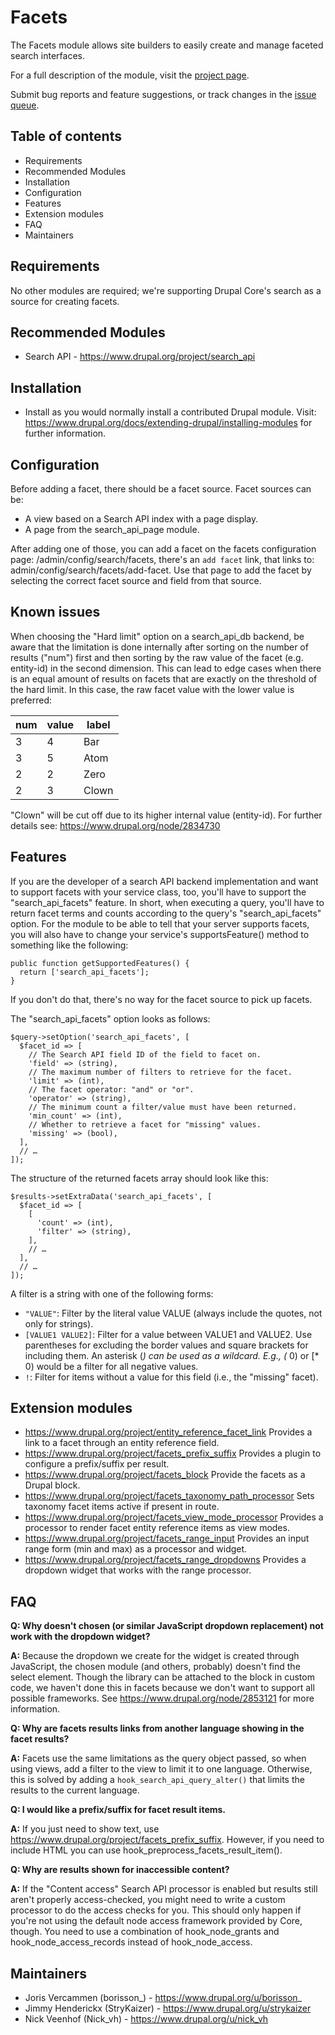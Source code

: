 # Facets

The Facets module allows site builders to easily create and manage faceted
search interfaces.

For a full description of the module, visit the
[project page](https://www.drupal.org/project/facets).

Submit bug reports and feature suggestions, or track changes in the
[issue queue](https://www.drupal.org/project/issues/facets).

## Table of contents 

- Requirements
- Recommended Modules
- Installation
- Configuration
- Features
- Extension modules
- FAQ
- Maintainers


## Requirements

No other modules are required; we're supporting Drupal Core's search as a
source for creating facets.


## Recommended Modules

- Search API - https://www.drupal.org/project/search_api


## Installation

- Install as you would normally install a contributed Drupal module. Visit:
  https://www.drupal.org/docs/extending-drupal/installing-modules
  for further information.


## Configuration

Before adding a facet, there should be a facet source. Facet sources can be:
- A view based on a Search API index with a page display.
- A page from the search_api_page module.

After adding one of those, you can add a facet on the facets configuration page:
/admin/config/search/facets, there's an `add facet` link, that links to:
admin/config/search/facets/add-facet. Use that page to add the facet by
selecting the correct facet source and field from that source.


## Known issues

When choosing the "Hard limit" option on a search_api_db backend, be aware that
the limitation is done internally after sorting on the number of results ("num")
first and then sorting by the raw value of the facet (e.g. entity-id) in the
second dimension. This can lead to edge cases when there is an equal amount of
results on facets that are exactly on the threshold of the hard limit. In this
case, the raw facet value with the lower value is preferred:

| num | value | label |
|-----|-------|-------|
|  3  |   4   | Bar   |
|  3  |   5   | Atom  |
|  2  |   2   | Zero  |
|  2  |   3   | Clown |

"Clown" will be cut off due to its higher internal value (entity-id). For
further details see: https://www.drupal.org/node/2834730


## Features

If you are the developer of a search API backend implementation and want
to support facets with your service class, too, you'll have to support the
"search_api_facets" feature. In short, when executing a query, you'll have to
return facet terms and counts according to the query's "search_api_facets"
option. For the module to be able to tell that your server supports facets,
you will also have to change your service's supportsFeature() method to
something like the following:

```
public function getSupportedFeatures() {
  return ['search_api_facets'];
}
```

If you don't do that, there's no way for the facet source to pick up facets.

The "search_api_facets" option looks as follows:

```
$query->setOption('search_api_facets', [
  $facet_id => [
    // The Search API field ID of the field to facet on.
    'field' => (string),
    // The maximum number of filters to retrieve for the facet.
    'limit' => (int),
    // The facet operator: "and" or "or".
    'operator' => (string),
    // The minimum count a filter/value must have been returned.
    'min_count' => (int),
    // Whether to retrieve a facet for "missing" values.
    'missing' => (bool),
  ],
  // …
]);
```

The structure of the returned facets array should look like this:

```
$results->setExtraData('search_api_facets', [
  $facet_id => [
    [
      'count' => (int),
      'filter' => (string),
    ],
    // …
  ],
  // …
]);
```

A filter is a string with one of the following forms:
- `"VALUE"`: Filter by the literal value VALUE (always include the quotes, not
  only for strings).
- `[VALUE1 VALUE2]`: Filter for a value between VALUE1 and VALUE2. Use
  parentheses for excluding the border values and square brackets for including
  them. An asterisk (*) can be used as a wildcard. E.g., (* 0) or [* 0) would be
  a filter for all negative values.
- `!`: Filter for items without a value for this field (i.e., the "missing"
  facet).


## Extension modules

- https://www.drupal.org/project/entity_reference_facet_link
  Provides a link to a facet through an entity reference field.
- https://www.drupal.org/project/facets_prefix_suffix
  Provides a plugin to configure a prefix/suffix per result.
- https://www.drupal.org/project/facets_block
  Provide the facets as a Drupal block.
- https://www.drupal.org/project/facets_taxonomy_path_processor
  Sets taxonomy facet items active if present in route.
- https://www.drupal.org/project/facets_view_mode_processor
  Provides a processor to render facet entity reference items as view modes.
- https://www.drupal.org/project/facets_range_input
  Provides an input range form (min and max) as a processor and widget.
- https://www.drupal.org/project/facets_range_dropdowns
  Provides a dropdown widget that works with the range processor.


## FAQ

**Q: Why doesn't chosen (or similar JavaScript dropdown replacement) not work
with the dropdown widget?**

**A:** Because the dropdown we create for the widget is created through JavaScript,
the chosen module (and others, probably) doesn't find the select element.
Though the library can be attached to the block in custom code, we haven't
done this in facets because we don't want to support all possible frameworks.
See https://www.drupal.org/node/2853121 for more information.

**Q: Why are facets results links from another language showing in the facet
results?**

**A:** Facets use the same limitations as the query object passed, so when using
views, add a filter to the view to limit it to one language.
Otherwise, this is solved by adding a `hook_search_api_query_alter()` that
limits the results to the current language.

**Q: I would like a prefix/suffix for facet result items.**

**A:** If you just need to show text, use
https://www.drupal.org/project/facets_prefix_suffix.
However, if you need to include HTML you can use
hook_preprocess_facets_result_item().

**Q: Why are results shown for inaccessible content?**

**A:** If the "Content access" Search API processor is enabled but results still
aren't properly access-checked, you might need to write a custom processor to do
the access checks for you.
This should only happen if you're not using the default node access framework
provided by Core, though. You need to use a combination of hook_node_grants and
hook_node_access_records instead of hook_node_access.


## Maintainers

- Joris Vercammen (borisson_) - https://www.drupal.org/u/borisson_
- Jimmy Henderickx (StryKaizer) - https://www.drupal.org/u/strykaizer
- Nick Veenhof (Nick_vh) - https://www.drupal.org/u/nick_vh
